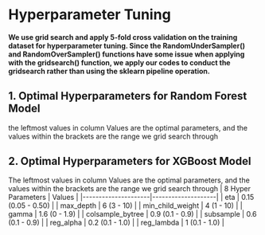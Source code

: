 # Hyperparameter Tuning
#### We use grid search and apply 5-fold cross validation on the training dataset for hyperparameter tuning. Since the RandomUnderSampler() and RandomOverSampler() functions have some issue when applying with the gridsearch() function, we apply our codes to conduct the gridsearch rather than using the sklearn pipeline operation.


## 1. Optimal Hyperparameters for Random Forest Model
the leftmost values in column Values are the optimal parameters, and the values within the brackets are the range we grid search through


## 2. Optimal Hyperparameters for XGBoost Model
The leftmost values in column Values are the optimal parameters, and the values within the brackets are the range we grid search through
| 8 Hyper Parameters  | Values             |
|---------------------|--------------------|
| eta                 | 0.15 (0.05 - 0.50) |
| max_depth           | 6 (3 - 10)         |
| min_child_weight    | 4 (1 - 10)         |
| gamma               | 1.6 (0 - 1.9)      |
| colsample_bytree    | 0.9 (0.1 - 0.9)    |
| subsample           | 0.6 (0.1 - 0.9)    |
| reg_alpha           | 0.2 (0.1 - 1.0)    |
| reg_lambda          | 1 (0.1 - 1.0)      |
